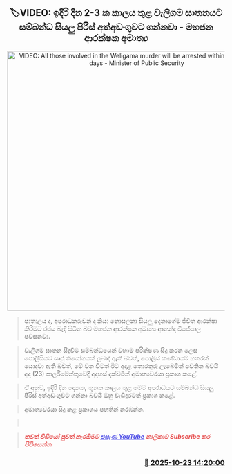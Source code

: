 <p align='center'><b><h2 align='center' title='VIDEO: All those involved in the Weligama murder will be arrested within the next 2-3 days - Minister of Public Security'>🏷VIDEO: ඉදිරි දින 2-3 ක කාලය තුළ වැලිගම ඝාතනයට සම්බන්ධ සියලු පිරිස් අත්අඩංගුවට ගන්නවා - මහජන ආරක්ෂක අමාත්‍ය</h2></b></p>
<p align='center'><img src='https://helakuru.sgp1.cdn.digitaloceanspaces.com/esana/images/lib/ananda-video-iop.jpg' width='600' alt='VIDEO: All those involved in the Weligama murder will be arrested within the next 2-3 days - Minister of Public Security'></p>

> පාතාලය ද, අපරාධකරුවන් ද කියා නොසලකා සියලු දෙනාගේම ජීවිත ආරක්ෂා කිරීමට රජය බැඳී සිටින බව මහජන ආරක්ෂක අමාත්‍ය ආනන්ද විජේපාල පවසනවා.

> වැලිගම ඝාතන සිදුවීම සම්බන්ධයෙන් වහාම පරීක්ෂණ සිදු කරන ලෙස පොලිසියට සෘජු නියෝගයක් ලබාදී ඇති බවත්, පොලිස් කණ්ඩායම් හතරක් යොදවා ඇති බවත්, මේ වන විටත් ඊට අදාළ තොරතුරු ලැබෙමින් පවතින බවයි අද (23) පාර්ලිමේන්තුවේදී අදහස් දක්වමින් අමාත්‍යවරයා ප්‍රකාශ කළේ.

> ඒ අනුව, ඉදිරි දින දෙකක, තුනක කාලය තුළ මෙම අපරාධයට සම්බන්ධ සියලු පිරිස් අත්අඩංගුවට ගන්නා බවයි ඔහු වැඩිදුරටත් ප්‍රකාශ කළේ.

> අමාත්‍යවරයා සිදු කළ ප්‍රකාශය පහතින් නරඹන්න.

>  

> <span style='color:#e64d4d'><em><span><strong>තවත් වීඩියෝ පුවත් නැරඹීමට </strong></span></em></span><a href='https://youtube.com/@esanamedia?si=UZCWEZmqFcpzlvdV'><span style='color:#4d4de6'><em><span><strong><u>එසැණ YouTube</u></strong></span></em></span></a><span style='color:#e64d4d'><em><span><strong> නාලිකාව Subscribe කර පිවිසෙන්න.</strong></span></em></span>



<h3 align='right'><a href='https://www.helakuru.lk/esana/p/114732/'>📅 2025-10-23 14:20:00</a></h3>
